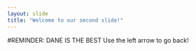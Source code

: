 ```yaml
---
layout: slide
title: "Welcome to our second slide!"
---
```

#REMINDER: DANE IS THE BEST
Use the left arrow to go back!
